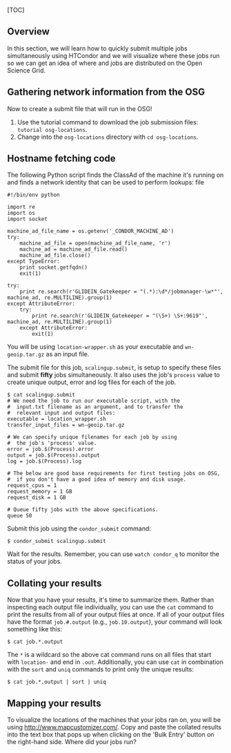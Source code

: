 [title]: - "Finding OSG Locations"
[TOC]

## Overview

In this section, we will learn how to quickly submit multiple jobs simultaneously using HTCondor and we will visualize where these jobs run so we can get an idea of where and jobs are distributed on the Open Science Grid.

## Gathering network information from the OSG

Now to create a submit file that will run in the OSG!

1.  Use the tutorial command to download the job submission files: `tutorial osg-locations`.
2.  Change into the `osg-locations` directory with `cd osg-locations`.

## Hostname fetching code

The following Python script finds the ClassAd of the machine it's running on and finds a network identity that can be used to perform lookups:
file

	#!/bin/env python

	import re
	import os
	import socket

	machine_ad_file_name = os.getenv('_CONDOR_MACHINE_AD')
	try:
		machine_ad_file = open(machine_ad_file_name, 'r')
		machine_ad = machine_ad_file.read()
		machine_ad_file.close()
	except TypeError:
		print socket.getfqdn()
		exit(1)

	try:
		print re.search(r'GLIDEIN_Gatekeeper = "(.*):\d*/jobmanager-\w*"', machine_ad, re.MULTILINE).group(1)
	except AttributeError:
		try:
			print re.search(r'GLIDEIN_Gatekeeper = "(\S+) \S+:9619"', machine_ad, re.MULTILINE).group(1)
		except AttributeError:
			exit(1)

You will be using `location-wrapper.sh` as your executable and `wn-geoip.tar.gz` as an input file.

The submit file for this job, `scalingup.submit`, is setup to specify these files and
submit **fifty** jobs simultaneously. It also uses the job's `process` value to create unique output, error and log files for each of the job.

	$ cat scalingup.submit
	# We need the job to run our executable script, with the
	#  input.txt filename as an argument, and to transfer the
	#  relevant input and output files:
	executable = location_wrapper.sh
	transfer_input_files = wn-geoip.tar.gz

	# We can specify unique filenames for each job by using
	#  the job's 'process' value.
	error = job.$(Process).error
	output = job.$(Process).output
	log = job.$(Process).log

	# The below are good base requirements for first testing jobs on OSG, 
	#  if you don't have a good idea of memory and disk usage.
	request_cpus = 1
	request_memory = 1 GB
	request_disk = 1 GB

	# Queue fifty jobs with the above specifications.
	queue 50

Submit this job using the `condor_submit` command:

``` console
$ condor_submit scalingup.submit
```

Wait for the results. Remember, you can use `watch condor_q` to monitor the status of your jobs.

## Collating your results

Now that you have your results, it's time to summarize them.
Rather than inspecting each output file individually, you can use the `cat` command 
to print the results from all of your output files at once. If all of your output 
files have the format `job.#.output` (e.g., `job.10.output`), your command will 
look something like this:

	$ cat job.*.output

The `*` is a wildcard so the above cat command runs on all files that start with `location-` and end in `.out`.
Additionally, you can use `cat` in combination with the `sort` and `uniq` commands to print only the unique results:

	$ cat job.*.output | sort | uniq


## Mapping your results

To visualize the locations of the machines that your jobs ran on, you will be using http://www.mapcustomizer.com/. Copy and paste the collated results into the text box that pops up when clicking on the 'Bulk Entry' button on the right-hand side. Where did your jobs run?
